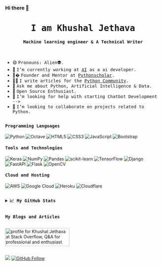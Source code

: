 ### Hi there 👋

<p align="center"><h1 align="center"><samp> I am Khushal Jethava </samp></h1></p>
<p align="center"><h4 align="center"><samp> Machine learning engineer & A Technical Writer </samp></h4></p>
<br>
<div>

- 😄 <samp>Pronouns: Alien👽.
- 🔭 <samp>I’m currently working at [AI](https://go.com/) as a ai developer.
- 🏢� <samp> Founder and Mentor at [Pythonscholar](http://pythonscholar.com/).
- ✍🏻 <samp>I write articles for the [Python Community](https://medium.com/@khushaljethava_py).
- 💬 <samp>Ask me about Python, Artificial Intelligence & Data.
- 🥇 <samp>Open Source Enthusiast.
- 🤔 <samp>I’m looking for help with starting Chatbot Development -->
- 👯 <samp>I’m looking to collaborate on projects related to Python.
<!-- - ⚡ <samp>Fun fact: Trap Nation is my buddy. -->
<!-- - 👯 <samp>I’m looking to collaborate on **Open Source Projects** -->
<!-- - ⚡ <samp>I’m a organiser of [Flutter Chandigarh](https://github.com/flutterchandigarh) & [Flutter India](https://flutterindia.dev/). -->
<!-- - 🤖 <samp>Creator of [#GitHubWrapped](https://twitter.com/GitHubWrapped) & [#100DaysOfFlutter](https://twitter.com/100xFlutter) bots. -->

<!--**khushaljethava/khushaljethava** is a ✨ _special_ ✨ repository because its `README.md` (this file) appears on your GitHub profile.

Here are some ideas to get you started:

- 🔭 I’m currently working on ...
- 🌱 I’m currently learning ...
- 👯 I’m looking to collaborate on ...
- 🤔 I’m looking for help with ...
- 💬 Ask me about ...
- 📫 How to reach me: ...
- 😄 Pronouns: ...
- ⚡ Fun fact: ...
-->

 ##

<h4><b><samp>Programming Languages</samp></b></h4>
  
![Python](https://img.shields.io/badge/python-3670A0?style=for-the-badge&logo=python&logoColor=ffdd54)
![Octave](https://img.shields.io/badge/OCTAVE-darkblue?style=for-the-badge&logo=octave&logoColor=fcd683)
![HTML5](https://img.shields.io/badge/html5-%23E34F26.svg?style=for-the-badge&logo=html5&logoColor=white)
![CSS3](https://img.shields.io/badge/css3-%231572B6.svg?style=for-the-badge&logo=css3&logoColor=white)
![JavaScript](https://img.shields.io/badge/javascript-%23323330.svg?style=for-the-badge&logo=javascript&logoColor=%23F7DF1E)
![Bootstrap](https://img.shields.io/badge/bootstrap-%23563D7C.svg?style=for-the-badge&logo=bootstrap&logoColor=white)
  
<h4><b><samp>Tools and Technologies</samp></b></h4>
 
![Keras](https://img.shields.io/badge/Keras-%23D00000.svg?style=for-the-badge&logo=Keras&logoColor=white)
![NumPy](https://img.shields.io/badge/numpy-%23013243.svg?style=for-the-badge&logo=numpy&logoColor=white)
![Pandas](https://img.shields.io/badge/pandas-%23150458.svg?style=for-the-badge&logo=pandas&logoColor=white)
![scikit-learn](https://img.shields.io/badge/scikit--learn-%23F7931E.svg?style=for-the-badge&logo=scikit-learn&logoColor=white)
![TensorFlow](https://img.shields.io/badge/TensorFlow-%23FF6F00.svg?style=for-the-badge&logo=TensorFlow&logoColor=white)
![Django](https://img.shields.io/badge/django-%23092E20.svg?style=for-the-badge&logo=django&logoColor=white)
![FastAPI](https://img.shields.io/badge/FastAPI-005571?style=for-the-badge&logo=fastapi)
![Flask](https://img.shields.io/badge/flask-%23000.svg?style=for-the-badge&logo=flask&logoColor=white)
![OpenCV](https://img.shields.io/badge/opencv-%23white.svg?style=for-the-badge&logo=opencv&logoColor=white)
  
<h4><b><samp>Cloud and Hosting</samp></b></h4>

![AWS](https://img.shields.io/badge/AWS-%23FF9900.svg?style=for-the-badge&logo=amazon-aws&logoColor=white)
![Google Cloud](https://img.shields.io/badge/GoogleCloud-%234285F4.svg?style=for-the-badge&logo=google-cloud&logoColor=white)
![Heroku](https://img.shields.io/badge/heroku-%23430098.svg?style=for-the-badge&logo=heroku&logoColor=white)
![Cloudflare](https://img.shields.io/badge/Cloudflare-F38020?style=for-the-badge&logo=Cloudflare&logoColor=white)
  
 ##
 
<details>
  <summary><b><samp>📈 My GitHub Stats</samp></b></summary>
<br>
<p align="center"> <img align="center" src="https://github-readme-stats.vercel.app/api/top-langs/?username=khushaljethava&hide_langs_below=1&&show_icons=true&title_color=08fdd8&icon_color=bb2acf&text_color=ffffff&bg_color=242424"/> <img align="center" src="https://github-readme-stats.vercel.app/api?username=khushaljethava&&show_icons=true&title_color=08fdd8&icon_color=bb2acf&text_color=ffffff&bg_color=242424"/>
 </p>

</details>  

 ##
 
 <h4><b><samp>My Blogs and Articles</samp></b></h4>
 
 <!-- add all blogs account and profile with icon -->
 
##
 
<a href="https://stackoverflow.com/users/13469415/khushal-jethava"><img src="https://stackoverflow.com/users/flair/13469415.png?theme=dark" width="208" height="58" alt="profile for Khushal Jethava at Stack Overflow, Q&amp;A for professional and enthusiast programmers" title="profile for Khushal Jethava at Stack Overflow, Q&amp;A for professional and enthusiast programmers"></a>

##
 
![](https://visitor-badge.glitch.me/badge?page_id=khushaljethava.khushaljethava)
[![GitHub Follow](https://img.shields.io/github/followers/khushaljethava?style=social&label=My%20GitHub%20Followers)](https://github.com/khushaljethava)
 
  </div>

